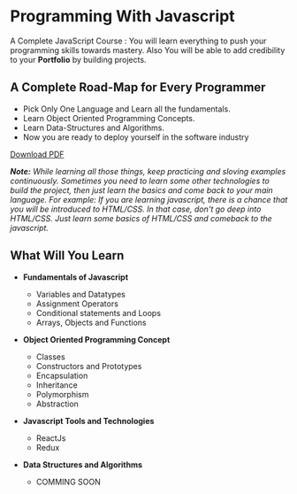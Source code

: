 # Programming With Javascript
A Complete JavaScript Course : You will learn everything to push your programming skills towards mastery. Also You will be able to add credibility to your **Portfolio** by building projects.

## A Complete Road-Map for Every Programmer
* Pick Only One Language and Learn all the fundamentals.
* Learn Object Oriented Programming Concepts.
* Learn Data-Structures and Algorithms.
* Now you are ready to deploy yourself in the software industry

<a href="https://github.com/arun-pratap/programming-with-javascript/best-way-to-master-any-language.pdf" download="Complete-road-map-for-every-programmer">Download PDF</a>

***Note:*** *While learning all those things, keep practicing and sloving examples continuously. Sometimes you need to learn some other technologies to build the project, then just learn the basics and come back to your main language. For example: If you are learning javascript, there is a chance that you will be introduced to HTML/CSS. In that case, don't go deep into HTML/CSS. Just learn some basics of HTML/CSS and comeback to the javascript.*

## What Will You Learn
* **Fundamentals of Javascript**
  - Variables and Datatypes
  - Assignment Operators
  - Conditional statements and Loops
  - Arrays, Objects and Functions
 
* **Object Oriented Programming Concept**
  - Classes
  - Constructors and Prototypes
  - Encapsulation
  - Inheritance
  - Polymorphism
  - Abstraction
  
* **Javascript Tools and Technologies**
  - ReactJs
  - Redux
  
* **Data Structures and Algorithms**
  - COMMING SOON
  
